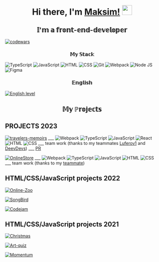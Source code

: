 <h1 align="center"> Hi there, I'm <a href="https://kazakovmaksim.github.io/rsschool-cv/" target="_blank">Maksim!</a> 
<img src="https://github.com/blackcater/blackcater/raw/main/images/Hi.gif" height="32"/></h1>
<h2 align="center">𝕀'𝕞 𝕒 𝕗𝕣𝕠𝕟𝕥-𝕖𝕟𝕕-𝕕𝕖𝕧𝕖𝕝𝕠𝕡𝕖𝕣</h2>

[![codewars](https://www.codewars.com/users/KazakovMaksim/badges/small)](https://www.codewars.com/users/KazakovMaksim) 
<h3 align="center">𝕄𝕪 𝕊𝕥𝕒𝕔𝕜</h3>

![TypeScript](https://img.shields.io/badge/TypeScript-6E85B2?style=flat-square&logo=typescript&logoColor=)
![JavaScript](https://img.shields.io/badge/JavaScript-3D2C8D?style=flat-square&logo=javascript&logoColor=)
![HTML](https://img.shields.io/badge/HTML-D83A56?style=flat-square-endpoint&logo=html5&labelColor=F3F3F3) 
![CSS](https://img.shields.io/badge/CSS-6E85B2?style=flat-square-endpoint&logo=css3) 
![Git](https://img.shields.io/badge/Git-6E85B2?style=flat-square-endpoint&logo=git&logoColor=) 
![Webpack](https://img.shields.io/badge/Webpack-blue?style=flat-square-endpoint&logo=webpack&labelColor=F3F3F3&logoColor=blue) 
![Node JS](https://img.shields.io/badge/Node_JS-EADEDE?style=flat-square-endpoint&logo=nodedotjs&logoColor=) 
![Figma](https://img.shields.io/badge/Figma-892CDC?style=flat-square-endpoint&logo=figma&logoColor=892CDC&labelColor=EADEDE)
<h3 align="center">𝔼𝕟𝕘𝕝𝕚𝕤𝕙</h3>

[![English level](https://img.shields.io/badge/English-A2-2D46B9?style=flat-square-endpoint&labelColor=EADEDE&logoColor=2D46B9)]()
<h2 align="center">𝕄𝕪 ℙ𝕣𝕠𝕛𝕖𝕔𝕥𝕤</h2>
<h2>PROJECTS 2023</h2>

[![travelers-memoirs](https://img.shields.io/badge/TravelersMemoirs-3F3351?style=flat-square-endpoint&logo=netlify&logoColor=3F3351&labelColor=F3F3F3)](https://travelers-memoirs.netlify.app/) ___
![Webpack](https://img.shields.io/badge/Webpack-blue?style=flat-square-endpoint&logo=webpack&labelColor=F3F3F3&logoColor=blue) 
![TypeScript](https://img.shields.io/badge/TypeScript-6E85B2?style=flat-square&logo=typescript&logoColor=)
![JavaScript](https://img.shields.io/badge/JavaScript-3D2C8D?style=flat-square&logo=javascript&logoColor=)
![React](https://img.shields.io/badge/-ReactJs-61DAFB?logo=react&logoColor=white&style=for-the-badge)
![HTML](https://img.shields.io/badge/HTML-D83A56?style=flat-square-endpoint&logo=html5&labelColor=F3F3F3) 
![CSS](https://img.shields.io/badge/CSS-6E85B2?style=flat-square-endpoint&logo=css3) ___ 
team work (thanks to my teammates [Luferov1](https://github.com/Luferov1) and [DeevDevs](https://github.com/DeevDevs)) ___ [PR](https://github.com/DeevDevs/rs-clone-front/pull/30)

[![OnlineStore](https://img.shields.io/badge/OnlineStore-3F3351?style=flat-square-endpoint&logo=netlify&logoColor=3F3351&labelColor=F3F3F3)](https://rss-school-online-store-ac-km.netlify.app/) ___
![Webpack](https://img.shields.io/badge/Webpack-blue?style=flat-square-endpoint&logo=webpack&labelColor=F3F3F3&logoColor=blue) 
![TypeScript](https://img.shields.io/badge/TypeScript-6E85B2?style=flat-square&logo=typescript&logoColor=)
![JavaScript](https://img.shields.io/badge/JavaScript-3D2C8D?style=flat-square&logo=javascript&logoColor=)
![HTML](https://img.shields.io/badge/HTML-D83A56?style=flat-square-endpoint&logo=html5&labelColor=F3F3F3) 
![CSS](https://img.shields.io/badge/CSS-6E85B2?style=flat-square-endpoint&logo=css3) ___ 
team work (thanks to my [teammate](https://github.com/AlmondChips))

<h2>HTML/CSS/JavaScript projects 2022</h2>

[![Online-Zoo](https://img.shields.io/badge/OnlineZoo-3F3351?style=flat-square-endpoint&logo=github&logoColor=3F3351&labelColor=F3F3F3)](https://rolling-scopes-school.github.io/kazakovmaksim-JSFE2022Q3/online-zoo/) 

[![SongBird](https://img.shields.io/badge/SongBird-3F3351?style=flat-square-endpoint&logo=github&logoColor=3F3351&labelColor=F3F3F3)](https://rolling-scopes-school.github.io/kazakovmaksim-JSFE2022Q3/songbird/)

[![Codejam](https://img.shields.io/badge/Codejam-3F3351?style=flat-square-endpoint&logo=github&logoColor=3F3351&labelColor=F3F3F3)](https://rolling-scopes-school.github.io/kazakovmaksim-JSFE2022Q3/codejam/)
<h2>HTML/CSS/JavaScript projects 2021</h2>

[![Christmas](https://img.shields.io/badge/Christmas-3F3351?style=flat-square-endpoint&logo=netlify&logoColor=3F3351&labelColor=F3F3F3)](https://christmas-task-kazakovmi.netlify.app/)

[![Art-quiz](https://img.shields.io/badge/ArtQuiz-3F3351?style=flat-square-endpoint&logo=github&logoColor=3F3351&labelColor=F3F3F3)](https://rolling-scopes-school.github.io/kazakovmaksim-JSFE2021Q3/art-quiz/)

[![Momentum](https://img.shields.io/badge/Momentum-3F3351?style=flat-square-endpoint&logo=netlify&logoColor=3F3351&labelColor=F3F3F3)](https://momentum-kazakovmi.netlify.app/)

<!--
**KazakovMaksim/KazakovMaksim** is a ✨ _special_ ✨ repository because its `README.md` (this file) appears on your GitHub profile.

Here are some ideas to get you started:

- 🔭 I’m currently working on ...
- 🌱 I’m currently learning ...
- 👯 I’m looking to collaborate on ...
- 🤔 I’m looking for help with ...
- 💬 Ask me about ...
- 📫 How to reach me: ...
- 😄 Pronouns: ...
- ⚡ Fun fact: ...
-->
